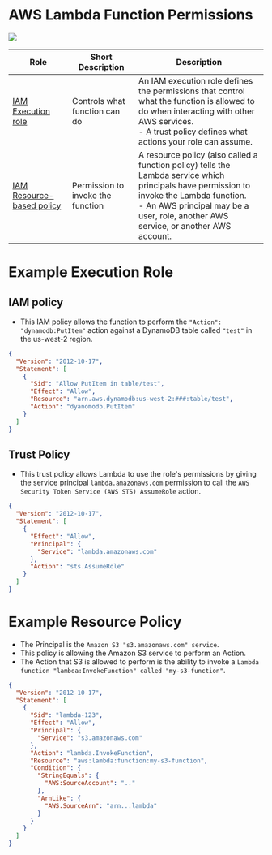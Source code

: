 
# AWS Lambda Function Permissions

![](https://explore.skillbuilder.aws/files/a/w/aws_prod1_docebosaas_com/1679760000/JYmGMwB20J8gK2ybFtJ0GQ/tincan/674187_1676990596_p1gpq6pq781l3ntaa1fcbps6c0t4_zip/assets/QODqDGK0KjcceozK_X6H1_GQmhs5R9lk0-Section3-lambdapermissions_NOPROCESS_.jpg)

| Role                                                                                                         | Short Description                 | Description                                                                                                                                                                                                                          |
|--------------------------------------------------------------------------------------------------------------|-----------------------------------|--------------------------------------------------------------------------------------------------------------------------------------------------------------------------------------------------------------------------------------|
| [IAM Execution role](https://docs.aws.amazon.com/lambda/latest/dg/lambda-intro-execution-role.html)          | Controls what function can do     | An IAM execution role defines the permissions that control what the function is allowed to do when interacting with other AWS services.<br/>- A trust policy defines what actions your role can assume.                              |
| [IAM Resource-based policy](https://docs.aws.amazon.com/lambda/latest/dg/access-control-resource-based.html) | Permission to invoke the function | A resource policy (also called a function policy) tells the Lambda service which principals have permission to invoke the Lambda function. <br/>- An AWS principal may be a user, role, another AWS service, or another AWS account. |

# Example Execution Role

## IAM policy
- This IAM policy allows the function to perform the `"Action": "dynamodb:PutItem"` action against a DynamoDB table called `"test"` in the us-west-2 region.

````json
{
  "Version": "2012-10-17",
  "Statement": [
    {
      "Sid": "Allow PutItem in table/test",
      "Effect": "Allow",
      "Resource": "arn.aws.dynamodb:us-west-2:###:table/test",
      "Action": "dyanomodb.PutItem"
    }
  ]
}
````

## Trust Policy
- This trust policy allows Lambda to use the role's permissions by giving the service principal `lambda.amazonaws.com` permission to call the `AWS Security Token Service (AWS STS) AssumeRole` action.

````json
{
  "Version": "2012-10-17",
  "Statement": [
    {
      "Effect": "Allow",
      "Principal": {
        "Service": "lambda.amazonaws.com"
      },
      "Action": "sts.AssumeRole"
    }
  ]
}
````

# Example Resource Policy
- The Principal is the `Amazon S3 "s3.amazonaws.com" service`. 
- This policy is allowing the Amazon S3 service to perform an Action.
- The Action that S3 is allowed to perform is the ability to invoke a `Lambda function "lambda:InvokeFunction" called "my-s3-function"`.

````json
{
  "Version": "2012-10-17",
  "Statement": [
    {
      "Sid": "lambda-123",
      "Effect": "Allow",
      "Principal": {
        "Service": "s3.amazonaws.com"
      },
      "Action": "lambda.InvokeFunction",
      "Resource": "aws:lambda:function:my-s3-function",
      "Condition": {
        "StringEquals": {
          "AWS:SourceAccount": ".."
        },
        "ArnLike": {
          "AWS.SourceArn": "arn...lambda"
        }
      }
    }
  ]
}
````